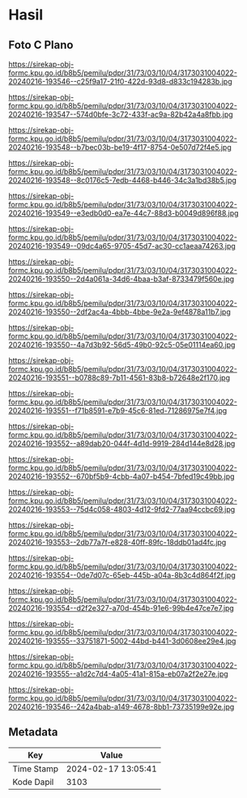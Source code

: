 # Hasil

## Foto C Plano

https://sirekap-obj-formc.kpu.go.id/b8b5/pemilu/pdpr/31/73/03/10/04/3173031004022-20240216-193546--c25f9a17-21f0-422d-93d8-d833c194283b.jpg

https://sirekap-obj-formc.kpu.go.id/b8b5/pemilu/pdpr/31/73/03/10/04/3173031004022-20240216-193547--574d0bfe-3c72-433f-ac9a-82b42a4a8fbb.jpg

https://sirekap-obj-formc.kpu.go.id/b8b5/pemilu/pdpr/31/73/03/10/04/3173031004022-20240216-193548--b7bec03b-be19-4f17-8754-0e507d72f4e5.jpg

https://sirekap-obj-formc.kpu.go.id/b8b5/pemilu/pdpr/31/73/03/10/04/3173031004022-20240216-193548--8c0176c5-7edb-4468-b446-34c3a1bd38b5.jpg

https://sirekap-obj-formc.kpu.go.id/b8b5/pemilu/pdpr/31/73/03/10/04/3173031004022-20240216-193549--e3edb0d0-ea7e-44c7-88d3-b0049d896f88.jpg

https://sirekap-obj-formc.kpu.go.id/b8b5/pemilu/pdpr/31/73/03/10/04/3173031004022-20240216-193549--09dc4a65-9705-45d7-ac30-cc1aeaa74263.jpg

https://sirekap-obj-formc.kpu.go.id/b8b5/pemilu/pdpr/31/73/03/10/04/3173031004022-20240216-193550--2d4a061a-34d6-4baa-b3af-8733479f560e.jpg

https://sirekap-obj-formc.kpu.go.id/b8b5/pemilu/pdpr/31/73/03/10/04/3173031004022-20240216-193550--2df2ac4a-4bbb-4bbe-9e2a-9ef4878a11b7.jpg

https://sirekap-obj-formc.kpu.go.id/b8b5/pemilu/pdpr/31/73/03/10/04/3173031004022-20240216-193550--4a7d3b92-56d5-49b0-92c5-05e01114ea60.jpg

https://sirekap-obj-formc.kpu.go.id/b8b5/pemilu/pdpr/31/73/03/10/04/3173031004022-20240216-193551--b0788c89-7b11-4561-83b8-b72648e2f170.jpg

https://sirekap-obj-formc.kpu.go.id/b8b5/pemilu/pdpr/31/73/03/10/04/3173031004022-20240216-193551--f71b8591-e7b9-45c6-81ed-71286975e7f4.jpg

https://sirekap-obj-formc.kpu.go.id/b8b5/pemilu/pdpr/31/73/03/10/04/3173031004022-20240216-193552--a89dab20-044f-4d1d-9919-284d144e8d28.jpg

https://sirekap-obj-formc.kpu.go.id/b8b5/pemilu/pdpr/31/73/03/10/04/3173031004022-20240216-193552--670bf5b9-4cbb-4a07-b454-7bfed19c49bb.jpg

https://sirekap-obj-formc.kpu.go.id/b8b5/pemilu/pdpr/31/73/03/10/04/3173031004022-20240216-193553--75d4c058-4803-4d12-9fd2-77aa94ccbc69.jpg

https://sirekap-obj-formc.kpu.go.id/b8b5/pemilu/pdpr/31/73/03/10/04/3173031004022-20240216-193553--2db77a7f-e828-40ff-89fc-18ddb01ad4fc.jpg

https://sirekap-obj-formc.kpu.go.id/b8b5/pemilu/pdpr/31/73/03/10/04/3173031004022-20240216-193554--0de7d07c-65eb-445b-a04a-8b3c4d864f2f.jpg

https://sirekap-obj-formc.kpu.go.id/b8b5/pemilu/pdpr/31/73/03/10/04/3173031004022-20240216-193554--d2f2e327-a70d-454b-91e6-99b4e47ce7e7.jpg

https://sirekap-obj-formc.kpu.go.id/b8b5/pemilu/pdpr/31/73/03/10/04/3173031004022-20240216-193555--33751871-5002-44bd-b441-3d0608ee29e4.jpg

https://sirekap-obj-formc.kpu.go.id/b8b5/pemilu/pdpr/31/73/03/10/04/3173031004022-20240216-193555--a1d2c7d4-4a05-41a1-815a-eb07a2f2e27e.jpg

https://sirekap-obj-formc.kpu.go.id/b8b5/pemilu/pdpr/31/73/03/10/04/3173031004022-20240216-193546--242a4bab-a149-4678-8bb1-73735199e92e.jpg


## Metadata

| Key        | Value               |
| ---------- | ------------------- |
| Time Stamp | 2024-02-17 13:05:41 |
| Kode Dapil | 3103                |



